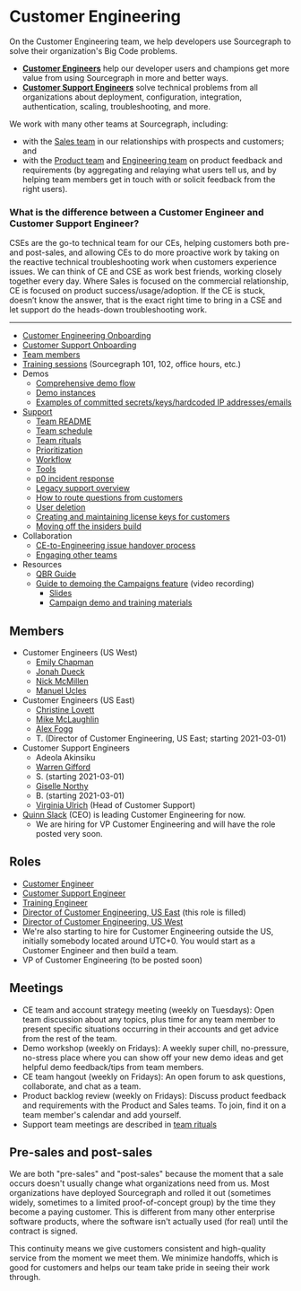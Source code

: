 # Customer Engineering

On the Customer Engineering team, we help developers use Sourcegraph to solve their organization's Big Code problems. 

- [**Customer Engineers**](https://jobs.lever.co/sourcegraph/3ede0606-7a86-45d4-a627-e8cbae7a1a57) help our developer users and champions get more value from using Sourcegraph in more and better ways.
- [**Customer Support Engineers**](https://jobs.lever.co/sourcegraph/d58a382e-0c20-4dec-9657-63f164ec703a) solve technical problems from all organizations about deployment, configuration, integration, authentication, scaling, troubleshooting, and more. <!-- Example: A Customer Support Engineer might help a customer get perfect cross-repository code intelligence set up for all of their code so they have joyful and more effective code reviews. -->

We work with many other teams at Sourcegraph, including:

- with the [Sales team](../sales/index.md) in our relationships with prospects and customers; and
- with the [Product team](../product/index.md) and [Engineering team](../engineering/index.md) on product feedback and requirements (by aggregating and relaying what users tell us, and by helping team members get in touch with or solicit feedback from the right users).

### What is the difference between a Customer Engineer and Customer Support Engineer?
CSEs are the go-to technical team for our CEs, helping customers both pre- and post-sales, and allowing CEs to do more proactive work by taking on the reactive technical troubleshooting work when customers experience issues. We can think of CE and CSE as work best friends, working closely together every day. Where Sales is focused on the commercial relationship, CE is focused on product success/usage/adoption. If the CE is stuck, doesn’t know the answer, that is the exact right time to bring in a CSE and let support do the heads-down troubleshooting work. 

---

* [Customer Engineering Onboarding](onboarding.md)
* [Customer Support Onboarding](customer-support-onboarding.md)
* [Team members](#members)
* [Training sessions](https://docs.google.com/document/d/1nFePrSIcIakMmjOEY01vNc6VRe7WiJ0iOWygeZlbpYw/edit) (Sourcegraph 101, 102, office hours, etc.)
* Demos
  * [Comprehensive demo flow](https://docs.google.com/document/d/1q903Yl-vkOqkQ4e3JRiw-u8x8aJ50iTezllzcj_MJWc/edit)
  * [Demo instances](demo_instances.md)
  * [Examples of committed secrets/keys/hardcoded IP addresses/emails](https://github.com/sourcegraph-testing/ce-code-smells/)
* [Support](support.md)
	* [Team README](support-bios.md)
	* [Team schedule](support-schedule.md)
	* [Team rituals](support-team-rituals.md)
	* [Prioritization](support-prioritization.md)
	* [Workflow](support-workflow.md)
	* [Tools](support-tools.md)
	* [p0 incident response](p0-Incident-Response.md)
	* [Legacy support overview](legacy-support-overview.md)
	* [How to route questions from customers](routing_questions.md)
	* [User deletion](delete_users_guide.md)
	* [Creating and maintaining license keys for customers](license_keys.md)
	* [Moving off the insiders build](leaving-insiders-build.md)
* Collaboration
	* [CE-to-Engineering issue handover process](ce_to_eng_handover.md)
	* [Engaging other teams](engaging-other-teams.md)
* Resources
  * [QBR Guide](https://docs.google.com/document/d/1gFRn2SkX19sU0GSMGndNkk-I9cFe7FlN3xlZ2UX3Frs/edit#u)
  * [Guide to demoing the Campaigns feature](https://drive.google.com/drive/folders/18Sa_NpsVRvVV8MIvuXyoDEinpEf8fbGn) (video recording)
    * [Slides](https://docs.google.com/presentation/d/1niZBMhHKWJT1-n_ExSbYIRD51vcubrWwQm-Tc5EZo8s/edit#slide=id.g7d2aea8729_0_0)
    * [Campaign demo and training materials](https://docs.google.com/document/d/1xQxhdGaudydOn5nBGIG91F6Z4VR4NwBfuKFvgbmCjJo/edit?usp=drive_web&ouid=107037782400977645523)


## Members

<!-- Alphabetically, by surname. -->

- Customer Engineers (US West)
  - [Emily Chapman](../../company/team/index.md#emily-chapman-she-her)
  - [Jonah Dueck](../../company/team/index.md#jonah-dueck-he-him)
  - [Nick McMillen](../../company/team/index.md#nick-mcmillen-he-him)
  - [Manuel Ucles](../../company/team/index.md#manuel-ucles)
- Customer Engineers (US East)
  - [Christine Lovett](../../company/team/index.md#christine-lovett-she-her)
  - [Mike McLaughlin](../../company/team/index.md#mike-mclaughlin-he-him)
  - [Alex Fogg](../../company/team/index.md#alex-fogg-he-him)
  - T. (Director of Customer Engineering, US East; starting 2021-03-01)
- Customer Support Engineers
  - Adeola Akinsiku
  - [Warren Gifford](../../company/team/index.md#warren-gifford-he-him)
  - S. (starting 2021-03-01)
  - [Giselle Northy](../../company/team/index.md#giselle-northy-she-her)
  - B. (starting 2021-03-01)
  - [Virginia Ulrich](../../company/team/index.md#virginia-ulrich-she-her) (Head of Customer Support)
- [Quinn Slack](../../company/team/index.md#quinn-slack) (CEO) is leading Customer Engineering for now.
  - We are hiring for VP Customer Engineering and will have the role posted very soon.

## Roles

- [Customer Engineer](https://jobs.lever.co/sourcegraph/3ede0606-7a86-45d4-a627-e8cbae7a1a57)
- [Customer Support Engineer](https://jobs.lever.co/sourcegraph/d58a382e-0c20-4dec-9657-63f164ec703a)
- [Training Engineer](https://jobs.lever.co/sourcegraph/7aae60bb-228f-4e48-89f8-d16646aa4642)
- [Director of Customer Engineering, US East](https://jobs.lever.co/sourcegraph/cb233f84-da0e-4c1d-8a75-c86e265609b1) (this role is filled)
- [Director of Customer Engineering, US West](https://jobs.lever.co/sourcegraph/cb233f84-da0e-4c1d-8a75-c86e265609b1)
- We're also starting to hire for Customer Engineering outside the US, initially somebody located around UTC+0. You would start as a Customer Engineer and then build a team.
- VP of Customer Engineering (to be posted soon)

## Meetings

* CE team and account strategy meeting (weekly on Tuesdays): Open team discussion about any topics, plus time for any team member to present specific situations occurring in their accounts and get advice from the rest of the team.
* Demo workshop (weekly on Fridays): A weekly super chill, no-pressure, no-stress place where you can show off your new demo ideas and get helpful demo feedback/tips from team members.
* CE team hangout (weekly on Fridays): An open forum to ask questions, collaborate, and chat as a team.
* Product backlog review (weekly on Fridays): Discuss product feedback and requirements with the Product and Sales teams. To join, find it on a team member's calendar and add yourself.
* Support team meetings are described in [team rituals](support-team-rituals.md)

## Pre-sales and post-sales

We are both "pre-sales" and "post-sales" because the moment that a sale occurs doesn't usually change what organizations need from us. Most organizations have deployed Sourcegraph and rolled it out (sometimes widely, sometimes to a limited proof-of-concept group) by the time they become a paying customer. This is different from many other enterprise software products, where the software isn't actually used (for real) until the contract is signed.

This continuity means we give customers consistent and high-quality service from the moment we meet them. We minimize handoffs, which is good for customers and helps our team take pride in seeing their work through.

